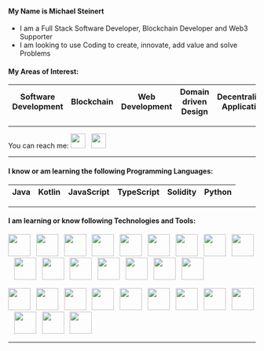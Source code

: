 #### My Name is Michael Steinert

- I am a Full Stack Software Developer, Blockchain Developer and Web3 Supporter
- I am looking to use Coding to create, innovate, add value and solve Problems

#### My Areas of Interest:
| Software Development | Blockchain | Web Development | Domain driven Design | Decentralized Application |
| --- | --- | --- | --- | --- |

- - -

<p>
You can reach me:
<a href="https://www.linkedin.com/in/michael-steinert-92207920b/"><img height="30" src="https://res.cloudinary.com/michael-steinert/image/upload/v1628977206/linkedin_z4pae0.png"></a>&nbsp;&nbsp;
<a href="http://steinert-michael.de/"><img height="30" src="https://res.cloudinary.com/michael-steinert/image/upload/v1628977242/web_j6zo1m.png"></a>
</p>

- - -

#### I know or am learning the following Programming Languages:

| Java  | Kotlin | JavaScript | TypeScript | Solidity | Python |
| --- | ---- | --- | --- | --- |--- |

- - -

#### I am learning or know following Technologies and Tools:

<p>
<a href="https://spring.io/"><img height="45" src="https://res.cloudinary.com/michael-steinert/image/upload/v1628976390/spring_rt6zwp.jpg"></a>&nbsp;&nbsp;
<a href="https://expressjs.com/"><img height="45" src="https://res.cloudinary.com/michael-steinert/image/upload/v1628976389/express_c06wth.png"></a>&nbsp;&nbsp;
<a href="https://reactjs.org/"><img height="45" src="https://res.cloudinary.com/michael-steinert/image/upload/v1628976281/react.png"></a>&nbsp;&nbsp;
<a href="https://redux.js.org/"><img height="45" src="https://res.cloudinary.com/michael-steinert/image/upload/v1628976389/redux_zefn23.png"></a>&nbsp;&nbsp;
<a href="https://jestjs.io/"><img height="45" src="https://res.cloudinary.com/michael-steinert/image/upload/v1636811676/jest_zbslws.png"></a>&nbsp;&nbsp;
<a href="https://www.chaijs.com/"><img height="45" src="https://res.cloudinary.com/michael-steinert/image/upload/v1636811393/chai_bkadc8.png"></a>&nbsp;&nbsp;
<a href="https://mochajs.org/"><img height="45" src="https://res.cloudinary.com/michael-steinert/image/upload/v1636811801/mocha_iflfcj.png"></a>&nbsp;&nbsp;
<a href="https://nodejs.org/en/"><img height="45" src="https://res.cloudinary.com/michael-steinert/image/upload/v1628976389/nodejs_n9stb7.png"></a>&nbsp;&nbsp;
<a href="https://www.npmjs.com/"><img height="45" src="https://res.cloudinary.com/michael-steinert/image/upload/v1628976389/npm_dx5otp.png"></a>&nbsp;&nbsp;
<a href="https://www.liferay.com/"><img height="45" src="https://res.cloudinary.com/michael-steinert/image/upload/v1628976593/liferay_biw0ri.png"></a>&nbsp;&nbsp;
<a href="https://mui.com/"><img height="45" width="45" src="https://res.cloudinary.com/michael-steinert/image/upload/v1633257796/materialui_if5r2d.png"></a>&nbsp;&nbsp;
<a href="https://ant.design/"><img height="45" width="45" src="https://res.cloudinary.com/michael-steinert/image/upload/v1637330349/antdesign_lvg2wr.jpg"></a>&nbsp;&nbsp;
<a href="https://getbootstrap.com/"><img height="45" src="https://res.cloudinary.com/michael-steinert/image/upload/v1628976390/bootstrap_qpza47.jpg"></a>&nbsp;&nbsp;
<a href="https://www.mongodb.com/ "><img height="45" src="https://res.cloudinary.com/michael-steinert/image/upload/v1628976389/mongo_rch2jl.png"></a>&nbsp;&nbsp;
<a href="https://www.postgresql.org/"><img height="45" src="https://res.cloudinary.com/michael-steinert/image/upload/v1628977478/postgres_ubs3bw.png"></a>&nbsp;&nbsp;
<a href="https://graphql.org/"><img height="45" src="https://res.cloudinary.com/michael-steinert/image/upload/v1628976389/graphql_zeqfx1.png"></a>
</p>

<p>
<a href="https://moralis.io/"><img height="45" src="https://res.cloudinary.com/michael-steinert/image/upload/v1633257050/moralis_e8wrlr.jpg"></a>&nbsp;&nbsp;
<a href="https://www.trufflesuite.com/"><img height="45" src="https://res.cloudinary.com/michael-steinert/image/upload/v1628976389/truffle_lljenp.png"></a>&nbsp;&nbsp;
<a href="https://getwaffle.io/"><img height="45" src="https://res.cloudinary.com/michael-steinert/image/upload/v1636811328/waffle_mofris.png"></a>&nbsp;&nbsp;
<a href="https://hardhat.org/"><img height="45" src="https://res.cloudinary.com/michael-steinert/image/upload/v1636808603/hardhat_ny9lyb.png"></a>&nbsp;&nbsp;
<a href="https://docs.ethers.io/"><img height="45" src="https://res.cloudinary.com/michael-steinert/image/upload/v1637329906/ethersjs_trhxqg.png"></a>&nbsp;&nbsp;
<a href="https://web3js.readthedocs.io/"><img height="45" src="https://res.cloudinary.com/michael-steinert/image/upload/v1637329871/web3js_a41vbl.jpg"></a>&nbsp;&nbsp;
<a href="https://ethereum.org/"><img height="45" src="https://res.cloudinary.com/michael-steinert/image/upload/v1637329811/ethereum_j3d8oo.png"></a>&nbsp;&nbsp;
<a href="https://polygon.technology/"><img height="45" src="https://res.cloudinary.com/michael-steinert/image/upload/v1636812096/polygon_c68ucp.png"></a>&nbsp;&nbsp;
<a href="https://www.binance.org/"><img height="45" src="https://res.cloudinary.com/michael-steinert/image/upload/v1636812207/binance_dezdmb.png"></a>&nbsp;&nbsp;
<a href="https://infura.io/"><img height="45" src="https://res.cloudinary.com/michael-steinert/image/upload/v1636812989/infura_npxxc3.jpg"></a>&nbsp;&nbsp;
<a href="https://www.alchemy.com/"><img height="45" src="https://res.cloudinary.com/michael-steinert/image/upload/v1636813066/alchemy_omub1z.png"></a>&nbsp;&nbsp;
<a href="https://metamask.io/"><img height="45" src="https://res.cloudinary.com/michael-steinert/image/upload/v1628976389/metamask_yjyvwt.png"></a>&nbsp;&nbsp;
</p>

- - -
